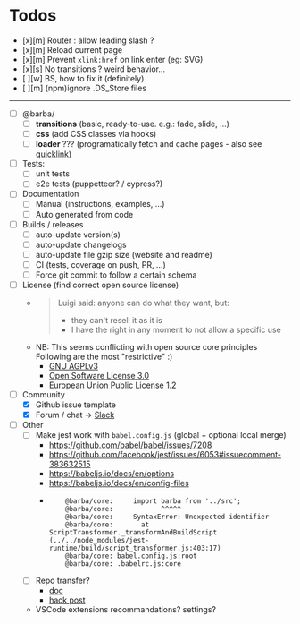 # Todos

- [x][m] Router : allow leading slash ?
- [x][m] Reload current page
- [x][m] Prevent `xlink:href` on link enter (eg: SVG)
- [x][s] No transitions ? weird behavior…
- [ ][w] BS, how to fix it (definitely)
- [ ][m] (npm)ignore .DS_Store files

---

- [ ] @barba/
  - [ ] **transitions** (basic, ready-to-use. e.g.: fade, slide, …)
  - [ ] **css** (add CSS classes via hooks)
  - [ ] **loader** ??? (programatically fetch and cache pages - also see [quicklink](https://github.com/GoogleChromeLabs/quicklink))
- [ ] Tests:
  - [ ] unit tests
  - [ ] e2e tests (puppetteer? / cypress?)
- [ ] Documentation
  - [ ] Manual (instructions, examples, …)
  - [ ] Auto generated from code
- [ ] Builds / releases
  - [ ] auto-update version(s)
  - [ ] auto-update changelogs
  - [ ] auto-update file gzip size (website and readme)
  - [ ] CI (tests, coverage on push, PR, …)
  - [ ] Force git commit to follow a certain schema
- [ ] License (find correct open source license)
  - > Luigi said: anyone can do what they want, but:
    >
    > - they can't resell it as it is
    > - I have the right in any moment to not allow a specific use
  - NB: This seems conflicting with open source core principles
    Following are the most "restrictive" :)
    - [GNU AGPLv3](https://choosealicense.com/licenses/agpl-3.0/)
    - [Open Software License 3.0](https://choosealicense.com/licenses/osl-3.0/)
    - [European Union Public License 1.2](https://choosealicense.com/licenses/eupl-1.2/)
- [ ] Community
  - [x] Github issue template
  - [x] Forum / chat -> [Slack](https://barbajs.slack.com)
- [ ] Other
  - [ ] Make jest work with `babel.config.js` (global + optional local merge)
    - https://github.com/babel/babel/issues/7208
    - https://github.com/facebook/jest/issues/6053#issuecomment-383632515
    - https://babeljs.io/docs/en/options
    - https://babeljs.io/docs/en/config-files
    - ```
          @barba/core:     import barba from '../src';
          @barba/core:            ^^^^^
          @barba/core:     SyntaxError: Unexpected identifier
          @barba/core:       at ScriptTransformer._transformAndBuildScript (../../node_modules/jest-runtime/build/script_transformer.js:403:17)
          @barba/core: babel.config.js:root
          @barba/core: .babelrc.js:core
      ```
  - [ ] Repo transfer?
    - [doc](https://help.github.com/articles/transferring-a-repository/)
    - [hack post](https://francisco.io/blog/transferring-github-stars/)
  - VSCode extensions recommandations? settings?
